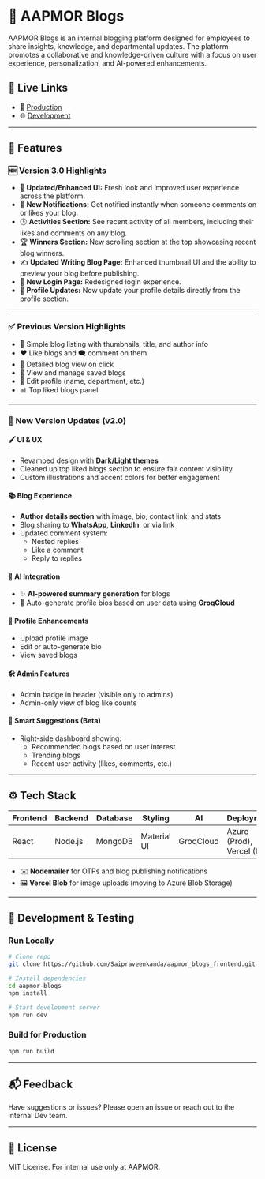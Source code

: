 # 📝 AAPMOR Blogs

AAPMOR Blogs is an internal blogging platform designed for employees to share insights, knowledge, and departmental updates. The platform promotes a collaborative and knowledge-driven culture with a focus on user experience, personalization, and AI-powered enhancements.

## 🚀 Live Links

- 🔗 [Production](https://blogs.aapmor.com/)
- 🌐 [Development](https://aapmor-blogs.vercel.app/)

---

## 📌 Features

### 🆕 Version 3.0 Highlights

- 🎨 **Updated/Enhanced UI:** Fresh look and improved user experience across the platform.
- 🔔 **New Notifications:** Get notified instantly when someone comments on or likes your blog.
- 🕒 **Activities Section:** See recent activity of all members, including their likes and comments on any blog.
- 🏆 **Winners Section:** New scrolling section at the top showcasing recent blog winners.
- ✍️ **Updated Writing Blog Page:** Enhanced thumbnail UI and the ability to preview your blog before publishing.
- 🔑 **New Login Page:** Redesigned login experience.
- 👤 **Profile Updates:** Now update your profile details directly from the profile section.

---

### ✅ Previous Version Highlights

- 🧾 Simple blog listing with thumbnails, title, and author info
- ❤️ Like blogs and 🗨️ comment on them
- 📄 Detailed blog view on click
- 📂 View and manage saved blogs
- 👤 Edit profile (name, department, etc.)
- 📊 Top liked blogs panel

---

### 🌟 New Version Updates (v2.0)

#### 🖌️ UI & UX

- Revamped design with **Dark/Light themes**
- Cleaned up top liked blogs section to ensure fair content visibility
- Custom illustrations and accent colors for better engagement

#### 📚 Blog Experience

- **Author details section** with image, bio, contact link, and stats
- Blog sharing to **WhatsApp**, **LinkedIn**, or via link
- Updated comment system:
  - Nested replies
  - Like a comment
  - Reply to replies

#### 🔮 AI Integration

- ✨ **AI-powered summary generation** for blogs
- 🤖 Auto-generate profile bios based on user data using **GroqCloud**

#### 👥 Profile Enhancements

- Upload profile image
- Edit or auto-generate bio
- View saved blogs

#### 🛠 Admin Features

- Admin badge in header (visible only to admins)
- Admin-only view of blog like counts

#### 🧠 Smart Suggestions (Beta)

- Right-side dashboard showing:
  - Recommended blogs based on user interest
  - Trending blogs
  - Recent user activity (likes, comments, etc.)

---

## ⚙️ Tech Stack

| Frontend | Backend | Database | Styling     | AI        | Deployment                 |
| -------- | ------- | -------- | ----------- | --------- | -------------------------- |
| React    | Node.js | MongoDB  | Material UI | GroqCloud | Azure (Prod), Vercel (Dev) |

- ✉️ **Nodemailer** for OTPs and blog publishing notifications
- 🖼 **Vercel Blob** for image uploads (moving to Azure Blob Storage)

---

## 🧪 Development & Testing

### Run Locally

```bash
# Clone repo
git clone https://github.com/Saipraveenkanda/aapmor_blogs_frontend.git

# Install dependencies
cd aapmor-blogs
npm install

# Start development server
npm run dev
```

### Build for Production

```bash
npm run build
```

---

## 📬 Feedback

Have suggestions or issues? Please open an issue or reach out to the internal Dev team.

---

## 📄 License

MIT License. For internal use only at AAPMOR.
